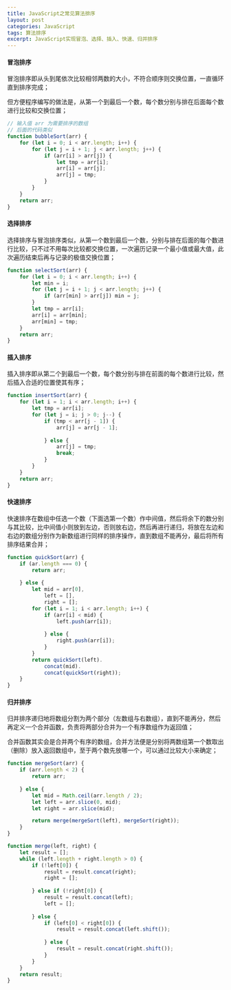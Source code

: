 ```yaml
---
title: JavaScript之常见算法排序
layout: post
categories: JavaScript
tags: 算法排序
excerpt: JavaScript实现冒泡、选择、插入、快速、归并排序
---
```

#### 冒泡排序

冒泡排序即从头到尾依次比较相邻两数的大小，不符合顺序则交换位置，一直循环直到排序完成；

但方便程序编写的做法是，从第一个到最后一个数，每个数分别与排在后面每个数进行比较和交换位置；
```js
// 输入值 arr 为需要排序的数组
// 后面的代码类似
function bubbleSort(arr) {
    for (let i = 0; i < arr.length; i++) {
        for (let j = i + 1; j < arr.length; j++) {
            if (arr[i] > arr[j]) {
                let tmp = arr[i];
                arr[i] = arr[j];
                arr[j] = tmp;
            }
        }
    }
    return arr;
}
```

#### 选择排序

选择排序与冒泡排序类似，从第一个数到最后一个数，分别与排在后面的每个数进行比较，只不过不用每次比较都交换位置，一次遍历记录一个最小值或最大值，此次遍历结束后再与记录的极值交换位置；
```js
function selectSort(arr) {
    for (let i = 0; i < arr.length; i++) {
        let min = i;
        for (let j = i + 1; j < arr.length; j++) {
            if (arr[min] > arr[j]) min = j;
        }
        let tmp = arr[i];
        arr[i] = arr[min];
        arr[min] = tmp;
    }
    return arr;
}
```

#### 插入排序

插入排序即从第二个到最后一个数，每个数分别与排在前面的每个数进行比较，然后插入合适的位置使其有序；
```js
function insertSort(arr) {
    for (let i = 1; i < arr.length; i++) {
        let tmp = arr[i];
        for (let j = i; j > 0; j--) {
            if (tmp < arr[j - 1]) {
                arr[j] = arr[j - 1];
                
            } else {
                arr[j] = tmp;
                break;
            }
        }
    }
    return arr;
}
```

#### 快速排序

快速排序在数组中任选一个数（下面选第一个数）作中间值，然后将余下的数分别与其比较，比中间值小则放到左边，否则放右边，然后再进行递归，将放在左边和右边的数组分别作为新数组进行同样的排序操作，直到数组不能再分，最后将所有排序结果合并；
```js
function quickSort(arr) {
    if (ar.length === 0) {
        return arr;
        
    } else {
        let mid = arr[0],
            left = [],
            right = [];
        for (let i = 1; i < arr.length; i++) {
            if (arr[i] < mid) {
                left.push(arr[i]);
                
            } else {
                right.push(arr[i]);
            }
        }
        return quickSort(left).
            concat(mid).
            concat(quickSort(right));
    }
}
```

#### 归并排序

归并排序递归地将数组分割为两个部分（左数组与右数组），直到不能再分，然后再定义一个合并函数，负责将两部分合并为一个有序数组作为返回值；

合并函数其实会是合并两个有序的数组，合并方法便是分别将两数组第一个数取出（删除）放入返回数组中，至于两个数先放哪一个，可以通过比较大小来确定；
```js
function mergeSort(arr) {
    if (arr.length < 2) {
        return arr;
        
    } else {
        let mid = Math.ceil(arr.length / 2);
        let left = arr.slice(0, mid);
        let right = arr.slice(mid);

        return merge(mergeSort(left), mergeSort(right));
    }
}

function merge(left, right) {
    let result = [];
    while (left.length + right.length > 0) {
        if (!left[0]) {
            result = result.concat(right);
            right = [];
            
        } else if (!right[0]) {
            result = result.concat(left);
            left = [];
            
        } else {
            if (left[0] < right[0]) {
                result = result.concat(left.shift());
                
            } else {
                result = result.concat(right.shift());
            }
        }
    }
    return result;
}
```